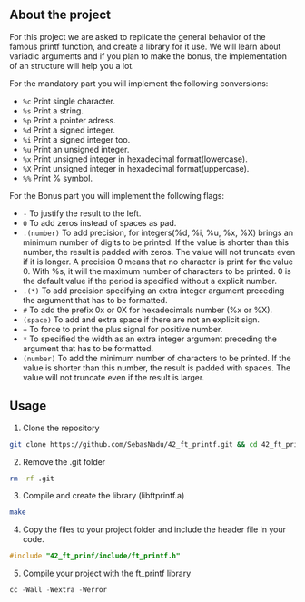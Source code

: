 ## About the project

For this project we are asked to replicate the general behavior of the famous printf function, and create a library for it use.
We will learn about variadic arguments and if you plan to make the bonus, the implementation of
an structure will help you a lot.

For the mandatory part you will implement the following conversions:

- `%c` Print single character.
- `%s` Print a string.
- `%p` Print a pointer adress.
- `%d` Print a signed integer.
- `%i` Print a signed integer too.
- `%u` Print an unsigned integer.
- `%x` Print unsigned integer in hexadecimal format(lowercase).
- `%X` Print unsigned integer in hexadecimal format(uppercase).
- `%%` Print % symbol.

For the Bonus part you will implement the following flags:

- `-` To justify the result to the left.
- `0` To add zeros instead of spaces as pad.
- `.(number)` To add precision, for integers(%d, %i, %u, %x, %X) brings an minimum number of digits to be printed. If the value is shorter than this number, the result is padded with zeros. The value will not truncate even if it is longer. A precision 0 means that no character is print for the value 0. With %s, it will the maximum number of characters to be printed. 0 is the default value if the period is specified without a explicit number.
- `.(*)` To add precision specifying an extra integer argument preceding the argument that has to be formatted.
- `#` To add the prefix 0x or 0X for hexadecimals number (%x or %X).
- `(space)` To add and extra space if there are not an explicit sign.
- `+` To force to print the plus signal for positive number.
- `*` To specified the width as an extra integer argument preceding the argument that has to be formatted.
- `(number)` To add the minimum number of characters to be printed. If the value is shorter than this number, the result is padded with spaces. The value will not truncate even if the result is larger.

## Usage

1. Clone the repository

```bash
git clone https://github.com/SebasNadu/42_ft_printf.git && cd 42_ft_printf
```

2. Remove the .git folder

```bash
rm -rf .git
```

3. Compile and create the library (libftprintf.a)

```bash
make
```

4. Copy the files to your project folder and include the header file in your code.

```c
#include "42_ft_prinf/include/ft_printf.h"
```

5. Compile your project with the ft_printf library

```c
cc -Wall -Wextra -Werror
```
